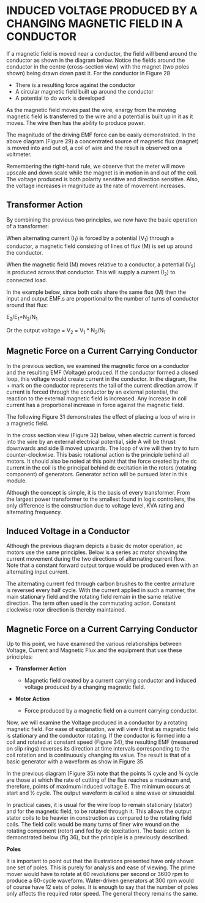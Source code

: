 #   INDUCED VOLTAGE PRODUCED BY A CHANGING MAGNETIC FIELD IN A CONDUCTOR

If a magnetic field is moved near a conductor, the field will bend around the conductor as shown in the diagram below. Notice the fields around the conductor in the centre (cross-section view) with the magnet (two poles shown) being drawn down past it. 
For the conductor in Figure 28
 
* There is a resulting force against the conductor
* A circular magnetic field built up around the conductor
* A potential to do work is developed

As the magnetic field moves past the wire, energy from the moving magnetic field is transferred to the wire and a potential is built up in it as it moves. The wire then has the ability to produce power.

The magnitude of the driving EMF force can be easily demonstrated. In the above diagram (Figure 29) a concentrated source of magnetic flux (magnet) is moved into and out of, a coil of wire and the result is observed on a voltmeter.

Remembering the right-hand rule, we observe that the meter will move upscale and down scale while the magnet is in motion in and out of the coil. The voltage produced is both polarity sensitive and direction sensitive. Also, the voltage increases in magnitude as the rate of movement increases.

## Transformer Action
By combining the previous two principles, we now have the basic operation of a transformer:

When alternating current (I<sub>1</sub>) is forced by a potential (V<sub>1</sub>) through a conductor, a magnetic field consisting of lines of flux (M) is set up around the conductor.

When the magnetic field (M) moves relative to a conductor, a potential (V<sub>2</sub>) is produced across that conductor. This will supply a current (I<sub>2</sub>) to connected load.

In the example below, since both coils share the same flux (M) then the input and output EMF.s are proportional to the number of turns of conductor around that flux:

E<sub>2</sub>/E<sub>1</sub>=N<sub>2</sub>/N<sub>1</sub>


Or the output voltage = V<sub>2</sub> = V<sub>1</sub> * N<sub>2</sub>/N<sub>1</sub>

## Magnetic Force on a Current Carrying Conductor

In the previous section, we examined the magnetic force on a
conductor and the resulting EMF (Voltage) produced. If the conductor formed a closed loop, this voltage would create current in the conductor. In the diagram, the + mark on the conductor represents the tail of the current direction arrow. If current is forced through the conductor by an external potential, the reaction to the external magnetic field is increased. Any increase in coil current has a proportional increase in force against the magnetic field.

The following Figure 31 demonstrates the effect of placing a loop of wire in a magnetic field.

In the cross section view (Figure 32) below, when electric current is forced into the wire by an external electrical potential, side A will be thrust downwards and side B moved upwards. The loop of wire will then try to turn counter-clockwise. This basic rotational action is the principle behind all motors. It should also be noted at this point that the force created by the dc current in the coil is the principal behind dc excitation in the rotors (rotating component) of generators. Generator action will be pursued later in this module.

Although the concept is simple, it is the basis of every transformer. From the largest power transformer to the smallest found in logic controllers, the only difference is the construction due to voltage level, KVA rating and alternating frequency.

## Induced Voltage in a Conductor
Although the previous diagram depicts a basic dc motor operation, ac motors use the same principles. Below is a series ac motor showing the current movement during the two directions of alternating current flow. Note that a constant forward output torque would be produced even with an alternating input current.

The alternating current fed through carbon brushes to the centre armature is reversed every half cycle. With the current applied in such a manner, the main stationary field and the rotating field remain in the same relative direction. The term often used is the commutating action. Constant clockwise rotor direction is thereby maintained.

## Magnetic Force on a Current Carrying Conductor

Up to this point, we have examined the various relationships between Voltage, Current and Magnetic Flux and the equipment that use these principles: 

* __Transformer Action__
  - Magnetic field created by a current carrying conductor and induced voltage produced by a changing magnetic field.

* __Motor Action__ 
  - Force produced by a magnetic field on a current carrying conductor.

Now, we will examine the Voltage produced in a conductor by a
rotating magnetic field. For ease of explanation, we will view it first as magnetic field is stationary and the conductor rotating.
If the conductor is formed into a coil and rotated at constant speed (Figure 34), the resulting EMF (measured on slip rings) reverses its direction at time intervals corresponding to the coil rotation and is continuously changing its value. The result is that of a basic generator with a waveform as show in Figure 35

In the previous diagram (Figure 35) note that the points ¼ cycle and ¾ cycle are those at which the rate of cutting of the flux reaches a maximum and, therefore, points of maximum induced voltage E. The minimum occurs at start and ½ cycle. The output waveform is called a sine wave or sinusoidal.

In practical cases, it is usual for the wire loop to remain stationary (stator) and for the magnetic field, to be rotated through it. This allows the output stator coils to be heavier in construction as compared to the rotating field coils. The field coils would be many turns of finer wire wound on the rotating component (rotor) and fed by dc (excitation). The basic action is demonstrated below (fig 36), but the principle is a previously described.

__Poles__

It is important to point out that the illustrations presented have only shown one set of poles. This is purely for analysis and ease of viewing. The prime mover would have to rotate at 60 revolutions per second or 3600 rpm to produce a 60-cycle waveform. Water-driven generators at 300 rpm would of course have 12 sets of poles. It is enough to say that the number of poles only affects the required rotor speed. The general theory remains the same.

 



 








